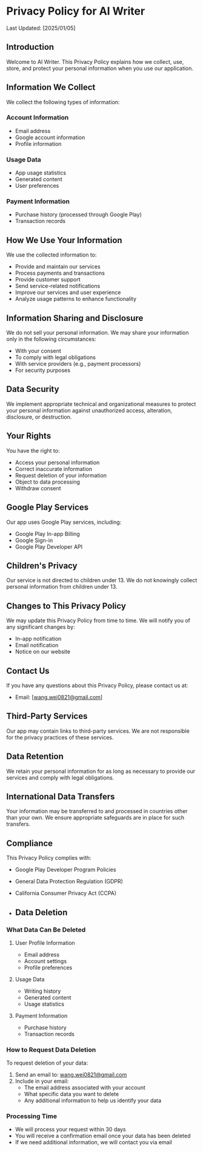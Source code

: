# Privacy Policy for AI Writer

Last Updated: [2025/01/05]

## Introduction
Welcome to AI Writer. This Privacy Policy explains how we collect, use, store, and protect your personal information when you use our application.

## Information We Collect
We collect the following types of information:

### Account Information
- Email address
- Google account information
- Profile information

### Usage Data
- App usage statistics
- Generated content
- User preferences

### Payment Information
- Purchase history (processed through Google Play)
- Transaction records

## How We Use Your Information
We use the collected information to:
- Provide and maintain our services
- Process payments and transactions
- Provide customer support
- Send service-related notifications
- Improve our services and user experience
- Analyze usage patterns to enhance functionality

## Information Sharing and Disclosure
We do not sell your personal information. We may share your information only in the following circumstances:
- With your consent
- To comply with legal obligations
- With service providers (e.g., payment processors)
- For security purposes

## Data Security
We implement appropriate technical and organizational measures to protect your personal information against unauthorized access, alteration, disclosure, or destruction.

## Your Rights
You have the right to:
- Access your personal information
- Correct inaccurate information
- Request deletion of your information
- Object to data processing
- Withdraw consent

## Google Play Services
Our app uses Google Play services, including:
- Google Play In-app Billing
- Google Sign-in
- Google Play Developer API

## Children's Privacy
Our service is not directed to children under 13. We do not knowingly collect personal information from children under 13.

## Changes to This Privacy Policy
We may update this Privacy Policy from time to time. We will notify you of any significant changes by:
- In-app notification
- Email notification
- Notice on our website

## Contact Us
If you have any questions about this Privacy Policy, please contact us at:
- Email: [wang.wei0821@gmail.com]

## Third-Party Services
Our app may contain links to third-party services. We are not responsible for the privacy practices of these services.

## Data Retention
We retain your personal information for as long as necessary to provide our services and comply with legal obligations.

## International Data Transfers
Your information may be transferred to and processed in countries other than your own. We ensure appropriate safeguards are in place for such transfers.

## Compliance
This Privacy Policy complies with:
- Google Play Developer Program Policies
- General Data Protection Regulation (GDPR)
- California Consumer Privacy Act (CCPA)

- ## Data Deletion

### What Data Can Be Deleted

1. User Profile Information
   - Email address
   - Account settings
   - Profile preferences

2. Usage Data
   - Writing history
   - Generated content
   - Usage statistics

3. Payment Information
   - Purchase history
   - Transaction records

### How to Request Data Deletion

To request deletion of your data:

1. Send an email to: wang.wei0821@gmail.com
2. Include in your email:
   - The email address associated with your account
   - What specific data you want to delete
   - Any additional information to help us identify your data

### Processing Time
- We will process your request within 30 days
- You will receive a confirmation email once your data has been deleted
- If we need additional information, we will contact you via email
